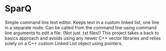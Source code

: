 # SparQ
Simple command line text editor. Keeps text in a custom linked list, one line in a separate node. Can be called from the command line using command line arguments to edit a file. (Not just .txt files!) This project takes a back to basics approach and avoids using any newer C++ vector libraries and relies solely on a C++ custom Linked List object using pointers.
